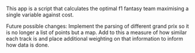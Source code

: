 This app is a script that calculates the optimal f1 fantasy team maximising a single variable against cost.

Future possible changes:
Implement the parsing of different grand prix so it is no longer a list of points but a map. Add to this a measure of how similar each track is and place additional weighting on that information to inform how data is done. 

